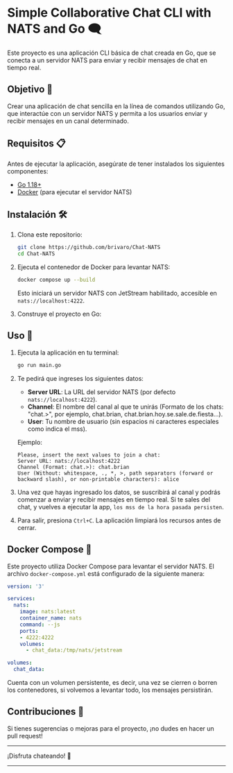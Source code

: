 # Simple Collaborative Chat CLI with NATS and Go 🗨️

Este proyecto es una aplicación CLI básica de chat creada en Go, que se conecta a un servidor NATS para enviar y recibir mensajes de chat en tiempo real.

## Objetivo 🎯

Crear una aplicación de chat sencilla en la línea de comandos utilizando Go, que interactúe con un servidor NATS y permita a los usuarios enviar y recibir mensajes en un canal determinado.

## Requisitos 📋

Antes de ejecutar la aplicación, asegúrate de tener instalados los siguientes componentes:

- [Go 1.18+](https://golang.org/dl/)
- [Docker](https://www.docker.com/get-started) (para ejecutar el servidor NATS)

## Instalación 🛠️

1. Clona este repositorio:

   ```bash
   git clone https://github.com/brivaro/Chat-NATS
   cd Chat-NATS
   ```

2. Ejecuta el contenedor de Docker para levantar NATS:

   ```bash
   docker compose up --build
   ```

   Esto iniciará un servidor NATS con JetStream habilitado, accesible en `nats://localhost:4222`.

3. Construye el proyecto en Go:

   

## Uso 🚀

1. Ejecuta la aplicación en tu terminal:

   ```bash
   go run main.go
   ```

2. Te pedirá que ingreses los siguientes datos:

   - **Server URL**: La URL del servidor NATS (por defecto `nats://localhost:4222`).
   - **Channel**: El nombre del canal al que te unirás (Formato de los chats: "chat.>", por ejemplo, chat.brian, chat.brian.hoy.se.sale.de.fiesta...).
   - **User**: Tu nombre de usuario (sin espacios ni caracteres especiales como indica el mss).

   Ejemplo:

   ```
   Please, insert the next values to join a chat:
   Server URL: nats://localhost:4222
   Channel (Format: chat.>): chat.brian
   User (Without: whitespace, ., *, >, path separators (forward or backward slash), or non-printable characters): alice
   ```

3. Una vez que hayas ingresado los datos, se suscribirá al canal y podrás comenzar a enviar y recibir mensajes en tiempo real. Si te sales del chat, y vuelves a ejecutar la app, `los mss de la hora pasada persisten`.

4. Para salir, presiona `Ctrl+C`. La aplicación limpiará los recursos antes de cerrar.

## Docker Compose 🔧

Este proyecto utiliza Docker Compose para levantar el servidor NATS. El archivo `docker-compose.yml` está configurado de la siguiente manera:

```yaml
version: '3'

services:
  nats:
    image: nats:latest
    container_name: nats
    command: --js
    ports:
    - 4222:4222
    volumes:
      - chat_data:/tmp/nats/jetstream

volumes:
  chat_data:
```

Cuenta con un volumen persistente, es decir, una vez se cierren o borren los contenedores, si volvemos a levantar todo, los mensajes persistirán.

## Contribuciones 🤝

Si tienes sugerencias o mejoras para el proyecto, ¡no dudes en hacer un pull request! 

---

¡Disfruta chateando! 🎉

---
